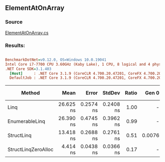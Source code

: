﻿## ElementAtOnArray

### Source
[ElementAtOnArray.cs](../../src/StructLinq.Benchmark/ElementAtOnArray.cs)

### Results:
``` ini

BenchmarkDotNet=v0.12.0, OS=Windows 10.0.19041
Intel Core i7-7700 CPU 3.60GHz (Kaby Lake), 1 CPU, 8 logical and 4 physical cores
.NET Core SDK=3.1.403
  [Host]     : .NET Core 3.1.9 (CoreCLR 4.700.20.47201, CoreFX 4.700.20.47203), X64 RyuJIT
  DefaultJob : .NET Core 3.1.9 (CoreCLR 4.700.20.47201, CoreFX 4.700.20.47203), X64 RyuJIT


```
|              Method |      Mean |     Error |    StdDev | Ratio |  Gen 0 | Gen 1 | Gen 2 | Allocated |
|-------------------- |----------:|----------:|----------:|------:|-------:|------:|------:|----------:|
|                Linq | 26.625 ns | 0.2574 ns | 0.2408 ns |  1.00 |      - |     - |     - |         - |
|      EnumerableLinq | 26.390 ns | 0.4745 ns | 0.3962 ns |  0.99 |      - |     - |     - |         - |
|          StructLinq | 13.418 ns | 0.2688 ns | 0.2761 ns |  0.51 | 0.0076 |     - |     - |      32 B |
| StructLinqZeroAlloc |  4.414 ns | 0.0438 ns | 0.0366 ns |  0.17 |      - |     - |     - |         - |
